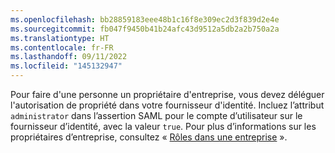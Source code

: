 ```yaml
---
ms.openlocfilehash: bb28859183eee48b1c16f8e309ec2d3f839d2e4e
ms.sourcegitcommit: fb047f9450b41b24afc43d9512a5db2a2b750a2a
ms.translationtype: HT
ms.contentlocale: fr-FR
ms.lasthandoff: 09/11/2022
ms.locfileid: "145132947"
---
```

Pour faire d'une personne un propriétaire d'entreprise, vous devez déléguer l'autorisation de propriété dans votre fournisseur d'identité. Incluez l’attribut `administrator` dans l’assertion SAML pour le compte d’utilisateur sur le fournisseur d’identité, avec la valeur `true`. Pour plus d’informations sur les propriétaires d’entreprise, consultez « [Rôles dans une entreprise](/admin/user-management/managing-users-in-your-enterprise/roles-in-an-enterprise) ».

